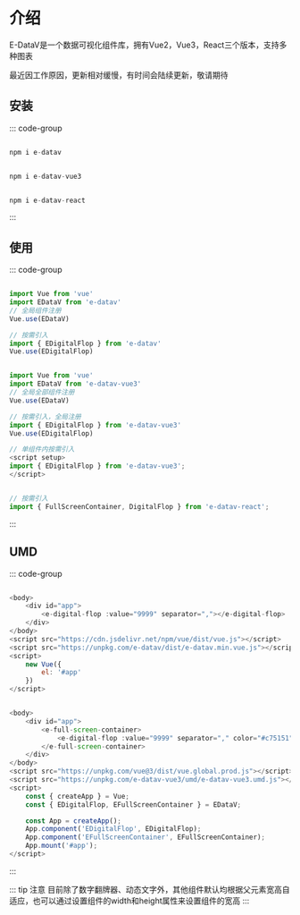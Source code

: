 <!--
 * @Autor: costa
 * @Date: 2023-07-31 14:09:29
 * @LastEditors: costa
 * @LastEditTime: 2023-09-01 15:30:50
 * @Description: 
 * @Copyright: © 2023 by costa. All rights reserved.
-->
# 介绍

E-DataV是一个数据可视化组件库，拥有Vue2，Vue3，React三个版本，支持多种图表

最近因工作原因，更新相对缓慢，有时间会陆续更新，敬请期待

## 安装

::: code-group

```js [vue2]

npm i e-datav

```

```js [vue3]

npm i e-datav-vue3

```

```js [react]

npm i e-datav-react

```

:::

## 使用

::: code-group

```js [vue2]

import Vue from 'vue'
import EDataV from 'e-datav'
// 全局组件注册
Vue.use(EDataV)

// 按需引入
import { EDigitalFlop } from 'e-datav'
Vue.use(EDigitalFlop)

```

```js [vue3]

import Vue from 'vue'
import EDataV from 'e-datav-vue3'
// 全局全部组件注册
Vue.use(EDataV)

// 按需引入，全局注册
import { EDigitalFlop } from 'e-datav-vue3'
Vue.use(EDigitalFlop)

// 单组件内按需引入
<script setup>
import { EDigitalFlop } from 'e-datav-vue3';
</script>

```

```js [react]

// 按需引入
import { FullScreenContainer, DigitalFlop } from 'e-datav-react';

```

:::

## UMD

::: code-group

```js [vue2]

<body>
    <div id="app">
        <e-digital-flop :value="9999" separator=","></e-digital-flop>
    </div>
</body>
<script src="https://cdn.jsdelivr.net/npm/vue/dist/vue.js"></script>
<script src="https://unpkg.com/e-datav/dist/e-datav.min.vue.js"></script>
<script>
    new Vue({
        el: '#app'
    })
</script>

```

```js [vue3]

<body>
    <div id="app">
        <e-full-screen-container>
            <e-digital-flop :value="9999" separator="," color="#c75151"></e-digital-flop>
        </e-full-screen-container>
    </div>
</body>
<script src="https://unpkg.com/vue@3/dist/vue.global.prod.js"></script>
<script src="https://unpkg.com/e-datav-vue3/umd/e-datav-vue3.umd.js"></script>
<script>
    const { createApp } = Vue;
    const { EDigitalFlop, EFullScreenContainer } = EDataV;

    const App = createApp();
    App.component('EDigitalFlop', EDigitalFlop);
    App.component('EFullScreenContainer', EFullScreenContainer);
    App.mount('#app');
</script>

```

:::

::: tip 注意
目前除了数字翻牌器、动态文字外，其他组件默认均根据父元素宽高自适应，也可以通过设置组件的width和height属性来设置组件的宽高
:::